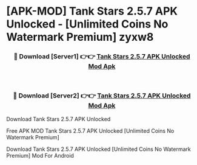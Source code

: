 # [APK-MOD] Tank Stars 2.5.7 APK Unlocked - [Unlimited Coins No Watermark Premium] zyxw8



<div align="center">
<h3>🔴 Download [Server1] 👉👉 <a href="https://momento.my/?title=Tank_Stars_2.5.7_APK_Unlocked">Tank Stars 2.5.7 APK Unlocked Mod Apk</a></h3><br>

<h3>🔴 Download [Server2] 👉👉 <a href="https://momento.my/?title=Tank_Stars_2.5.7_APK_Unlocked">Tank Stars 2.5.7 APK Unlocked Mod Apk</a></h3>
</div>



Download Tank Stars 2.5.7 APK Unlocked 

Free APK MOD Tank Stars 2.5.7 APK Unlocked [Unlimited Coins No Watermark Premium]

Download Tank Stars 2.5.7 APK Unlocked [Unlimited Coins No Watermark Premium] Mod For Android
